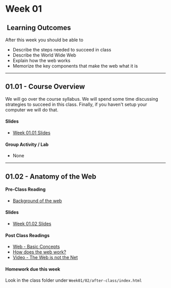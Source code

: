 # Week 01

## <i class="fa fa-star"></i>&nbsp;Learning Outcomes ###
After this week you should be able to 

- Describe the steps needed to succeed in class
- Describe the World Wide Web
- Explain how the web works
- Memorize the key components that make the web what it is

---  


## 01.01 - Course Overview 

We will go over the course syllabus. We will spend some time discussing strategies to succeed in this class. Finally, if you haven't setup your computer we will do that. 

#### Slides

- [Week 01.01 Slides](./slides/ist263-w1-1.pdf)


#### Group Activity / Lab

- None

---  
## 01.02 - Anatomy of the Web ##

#### Pre-Class Reading

- <a href="https://launchschool.com/books/http/read/background" target="_blank">Background of the web</a>

#### Slides  
- [Week 01.02 Slides](./slides/ist263-w1-2.pdf)

#### Post Class Readings
- <a href="https://www.tutorialspoint.com/web_developers_guide/web_basic_concepts.htm" target="_blank">Web - Basic Concepts</a>
- <a target="_blank" href="https://www.tutorialspoint.com/web_developers_guide/web_how_it_works.htm">How does the web work?</a>
- <a target="_blank" href="https://www.youtube.com/watch?v=scWj1BMRHUA">Video - The Web is not the Net</a>


#### Homework due this week ###

Look in the class folder under `Week01/02/after-class/index.html`

